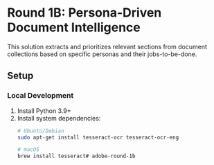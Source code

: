 # Round 1B: Persona-Driven Document Intelligence

This solution extracts and prioritizes relevant sections from document collections based on specific personas and their jobs-to-be-done.

## Setup

### Local Development

1. Install Python 3.9+
2. Install system dependencies:
   ```bash
   # Ubuntu/Debian
   sudo apt-get install tesseract-ocr tesseract-ocr-eng
   
   # macOS
   brew install tesseract#   a d o b e - r o u n d - 1 b  
 